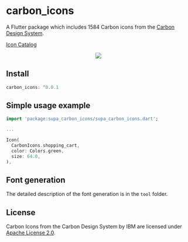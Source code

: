 # carbon_icons

A Flutter package which includes 1584 Carbon icons from the [Carbon Design System](https://github.com/carbon-design-system/carbon).

[Icon Catalog](https://www.carbondesignsystem.com/guidelines/icons/library/)

<p align="center">
<img height="auto" width="auto" src="https://raw.githubusercontent.com/thanhtunguet/carbon-icons/master/preview/preview.png" />
</p>

## Install
```dart
carbon_icons: ^0.0.1
```

## Simple usage example
```dart
import 'package:supa_carbon_icons/supa_carbon_icons.dart';

...

Icon(
  CarbonIcons.shopping_cart,
  color: Colors.green,
  size: 64.0,
),
```
## Font generation
The detailed description of the font generation is in the `tool` folder.

## License
Carbon Icons from the Carbon Design System by IBM are licensed under [Apache License 2.0](https://github.com/carbon-design-system/carbon/blob/main/LICENSE).
